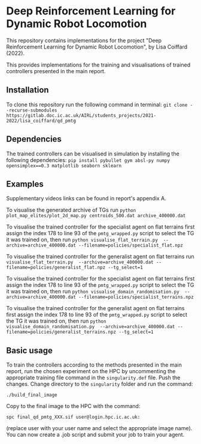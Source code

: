 # Deep Reinforcement Learning for Dynamic Robot Locomotion 

This repository contains implementations for the project "Deep Reinforcement Learning for Dynamic Robot Locomotion", by
Lisa Coiffard (2022).

This provides implementations for the training and visualisations of trained controllers presented in the main report.

## Installation

To clone this repository run the following command in terminal:
``git clone --recurse-submodules https://gitlab.doc.ic.ac.uk/AIRL/students_projects/2021-2022/lisa_coiffard/qd_pmtg``

## Dependencies
The trained controllers can be visualised in simulation by installing the following dependencies:
`pip install pybullet gym absl-py numpy opensimplex==0.3 matplotlib seaborn sklearn`

## Examples

Supplementary videos links can be found in report's appendix A.

To visualise the generated archive of TGs run `python plot_map_elites/plot_2d_map.py centroids_500.dat archive_400000.dat`

To visualise the trained controller for the specialist agent on flat terrains first assign the index 178 to line 93 of
the `pmtg_wrapped.py` script to select the TG it was trained on, then run `python visualise_flat_terrain.py 
--archive=archive_400000.dat --filename=policies/specialist_flat.npz`

To visualise the trained controller for the generalist agent on flat terrains run `visualise_flat_terrain.py 
--archive=archive_400000.dat --filename=policies/generalist_flat.npz --tg_select=1`

To visualise the trained controller for the specialist agent on flat terrains first assign the index 178 to line 93 of
the `pmtg_wrapped.py` script to select the TG it was trained on, then run `python visualise_domain_randomisation.py 
--archive=archive_400000.dat --filename=policies/specialist_terrains.npz`

To visualise the trained controller for the generalist agent on flat terrains first assign the index 178 to line 93 of
the `pmtg_wrapped.py` script to select the TG it was trained on, then run `python visualise_domain_randomisation.py 
--archive=archive_400000.dat --filename=policies/generalist_terrains.npz --tg_select=1`

## Basic usage

To train the controllers according to the methods presented in the main report, run the chosen experiment on the HPC
by uncommenting the appropriate training file command in the `singularity.def` file. Push the changes. Change directory
to the `singularity` folder and run the command:

`./build_final_image`

Copy to the final image to the HPC with the command:

`spc final_qd_pmtg_XXX.sif user@login.hpc.ic.ac.uk:`

(replace user with your user name and select the appropriate image name).
You can now create a .job script and submit your job to train your agent.